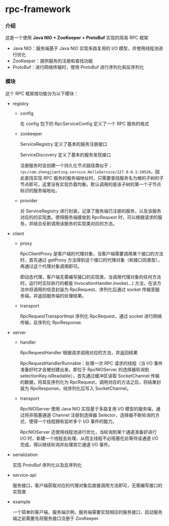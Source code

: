 # rpc-framework

### 介绍

这是一个使用 **Java NIO + ZooKeeper + ProtoBuf** 实现的简易 RPC 框架

- Java NIO：服务端基于 Java NIO 实现多路复用的 I/O 模型，并使用线程池进行优化
- ZooKeeper：提供服务的注册和查找功能
- ProtoBuf：进行网络传输时，使用 ProtoBuf 进行序列化和反序列化

### 模块

这个 RPC 框架按功能分为以下模块：

- registry

  - config

    在 config 包下的 RpcServiceConfig 定义了一个 RPC 服务的格式

  - zookeeper

    ServiceRegistry 定义了基本的服务注册接口

    ServiceDiscovery 定义了基本的服务发现接口

    注册服务时会创建一个持久化节点路径类似于：`rpc/com.zhengjianting.service.HelloService/127.0.0.1:10526`，因此查找实现 RPC 服务的服务端地址时，只需要查找服务名为根的子树的子节点即可，这里没有实现负载均衡，默认调用的是该子树的第一个子节点标识的服务端地址。

  - provider

    对 ServiceRegistry 进行封装，记录了服务端已注册的服务，以及该服务对应的的实现类。使得服务端接收到 RpcRequest 时，可以根据请求的服务，并结合反射调用该服务的实现类对应的方法。

- client

  - proxy

    RpcClientProxy 是客户端的代理对象，当客户端需要调用某个接口的方法时，首先通过 getProxy 方法得到这个接口的代理对象（和接口同类型），再通过这个代理对象调用即可。

    即动态代理，客户端无需编写接口的实现类，当调用代理对象的任何方法时，运行时实际执行的都是 InvocationHandler.invoke(...) 方法，在该方法中将调用的信息封装为 RpcRequest，序列化后通过 socket 传输至服务端，并返回服务端的处理结果。

  - transport

    RpcRequestTransportImpl 序列化 RpcRequest，通过 socket 进行网络传输，反序列化 RpcResponse.

- server

  - handler

    RpcRequestHandler 根据请求调用对应的方法，并返回结果

    RpcRequestHandlerRunnable：处理一次 RPC 请求的线程（当 I/O 事件准备好时才会被创建出来，即位于 RpcNIOServer 的选择器轮询到 selectionKey.isReadable），首先通过缓冲区读取 SocketChannel 传输的数据，将其反序列化为 RpcRequest，调用对应的方法之后，将结果封装为 RpcResponse，经序列化后写入 SocketChannel。

  - transport

    RpcNIOServer 使用 Java NIO 实现基于多路复用 I/O 模型的服务端，通过将非阻塞通道 Channel 注册到选择器 Selector，选择器不断轮询的方式，使得一个线程拥有监听多个 I/O 事件的能力。

    RpcNIOServer 还使用线程池进行优化，当轮询到某个通道准备好进行 I/O 时，新建一个线程去处理，从而主线程不必阻塞在此等待该通道 I/O 完成，得以继续轮询并处理其它通道 I/O 事件。

- serialization

  实现 ProtoBuf 序列化以及反序列化

- service-api

  服务接口，客户端获取对应的代理对象后直接调用方法即可，无需编写接口的实现类

- example

  一个简单的客户端，服务端示例，服务端需要实现相应的服务接口，启动服务端之前需要先将服务接口注册于 ZooKeeper.